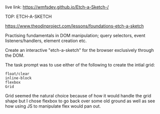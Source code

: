 live link: https://wmfsdev.github.io/Etch-a-Sketch-/

TOP: ETCH-A-SKETCH

https://www.theodinproject.com/lessons/foundations-etch-a-sketch


Practising fundamentals in DOM manipulation; query selectors, event listeners/handlers, element creation etc.

Create an interactive "etch-a-sketch" for the browser exclusively through the DOM. 

The task prompt was to use either of the following to create the intial grid: 
    
    float/clear
    inline-block
    flexbox
    Grid

Grid seemed the natural choice because of how it would handle the grid shape but I chose flexbox to go back over
some old ground as well as see how using JS to manipulate flex would pan out.

